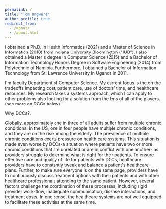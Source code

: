 ```yaml
---
permalink: /
title: "Tom Ongwere"
author_profile: true
redirect_from: 
  - /about/
  - /about.html
---
```

I obtained a Ph.D. in Health Informatics (2021) and a Master of Science in Informatics (2018) from Indiana University Bloomington ("IUB"). I also obtained a Master's degree in Computer Science (2015) and a Bachelor of Information Technology Honors Degree in Software Engineering (2014) from Polytechnic of Namibia. Furthermore, I obtained a Bachelor of Information Technology from St. Lawrence University in Uganda in 2011.

I'm faculty Department of Computer Science. My current focus is the on the tradeoffs impacting cost, patient care, use of doctors’ time, and healthcare resources. My research takes a systems approach, which I can apply to other problems also looking for a solution from the lens of all of the players. (see more on DCCs below)

Why DCCs?.

Globally, approximately one in three of all adults suffer from multiple chronic conditions. In the US, one in four people have multiple chronic conditions, and they are on the rise among the elderly. The prevalence of multiple chronic conditions exerts pressure on health care systems. This situation is made even worse by DCCs-a situation where patients have two or more chronic conditions that are unrelated or are in conflict with one another- as providers struggle to determine what is right for their patients. To ensure effective care and quality of life for patients with DCCs, healthcare providers have to constantly tweak and balance a patient's healthcare plans. Further, to make sure everyone is on the same page, providers have to continuously discuss treatment options with their patients and with other healthcare professionals attending to the same patient. However, several factors challenge the coordination of these processes, including rigid provider work-flow, inadequate communication, disease interactions, and treatment costs. In one sense, the healthcare systems are not well equipped to facilitate these activities at the same time.

